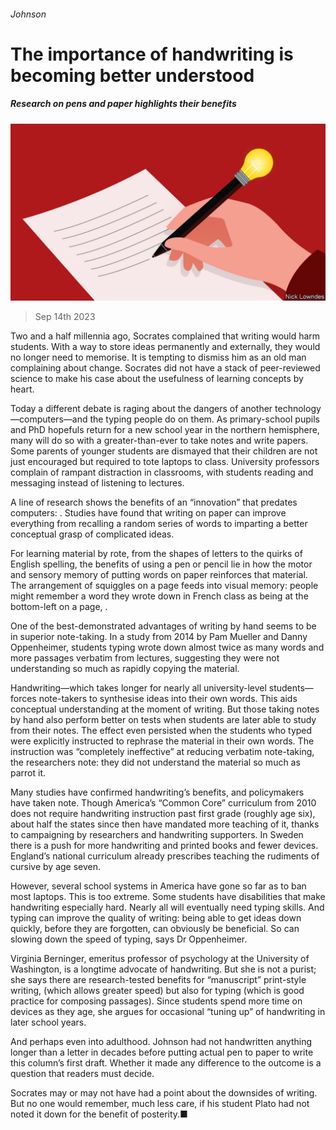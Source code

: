 ###### Johnson

# The importance of handwriting is becoming better understood 

##### Research on pens and paper highlights their benefits 

![image](images/20230916_CUD000.jpg) 

> Sep 14th 2023 

Two and a half millennia ago, Socrates complained that writing would harm students. With a way to store ideas permanently and externally, they would no longer need to memorise. It is tempting to dismiss him as an old man complaining about change. Socrates did not have a stack of peer-reviewed science to make his case about the usefulness of learning concepts by heart. 

Today a different debate is raging about the dangers of another technology—computers—and the typing people do on them. As primary-school pupils and PhD hopefuls return for a new school year in the northern hemisphere, many will do so with a greater-than-ever  to take notes and write papers. Some parents of younger students are dismayed that their children are not just encouraged but required to tote laptops to class. University professors complain of rampant distraction in classrooms, with students reading and messaging instead of listening to lectures. 

A line of research shows the benefits of an “innovation” that predates computers: . Studies have found that writing on paper can improve everything from recalling a random series of words to imparting a better conceptual grasp of complicated ideas. 

For learning material by rote, from the shapes of letters to the quirks of English spelling, the benefits of using a pen or pencil lie in how the motor and sensory memory of putting words on paper reinforces that material. The arrangement of squiggles on a page feeds into visual memory: people might remember a word they wrote down in French class as being at the bottom-left on a page, .

One of the best-demonstrated advantages of writing by hand seems to be in superior note-taking. In a study from 2014 by Pam Mueller and Danny Oppenheimer, students typing wrote down almost twice as many words and more passages verbatim from lectures, suggesting they were not understanding so much as rapidly copying the material.

Handwriting—which takes longer for nearly all university-level students—forces note-takers to synthesise ideas into their own words. This aids conceptual understanding at the moment of writing. But those taking notes by hand also perform better on tests when students are later able to study from their notes. The effect even persisted when the students who typed were explicitly instructed to rephrase the material in their own words. The instruction was “completely ineffective” at reducing verbatim note-taking, the researchers note: they did not understand the material so much as parrot it.

Many studies have confirmed handwriting’s benefits, and policymakers have taken note. Though America’s “Common Core” curriculum from 2010 does not require handwriting instruction past first grade (roughly age six), about half the states since then have mandated more teaching of it, thanks to campaigning by researchers and handwriting supporters. In Sweden there is a push for more handwriting and printed books and fewer devices. England’s national curriculum already prescribes teaching the rudiments of cursive by age seven.

However, several school systems in America have gone so far as to ban most laptops. This is too extreme. Some students have disabilities that make handwriting especially hard. Nearly all will eventually need typing skills. And typing can improve the quality of writing: being able to get ideas down quickly, before they are forgotten, can obviously be beneficial. So can slowing down the speed of typing, says Dr Oppenheimer.

Virginia Berninger, emeritus professor of psychology at the University of Washington, is a longtime advocate of handwriting. But she is not a purist; she says there are research-tested benefits for “manuscript” print-style writing,  (which allows greater speed) but also for typing (which is good practice for composing passages). Since students spend more time on devices as they age, she argues for occasional “tuning up” of handwriting in later school years.

And perhaps even into adulthood. Johnson had not handwritten anything longer than a letter in decades before putting actual pen to paper to write this column’s first draft. Whether it made any difference to the outcome is a question that readers must decide.

Socrates may or may not have had a point about the downsides of writing. But no one would remember, much less care, if his student Plato had not noted it down for the benefit of posterity.■






